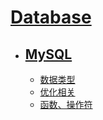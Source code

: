 # [Database](https://github.com/Summer-Felix/Database/blob/master/Readme.md) #

* ## [MySQL](MySQL-Readme.md) ##
  * [数据类型](数据类型.md)
  * [优化相关](优化相关.md)
  * [函数、操作符](函数、操作符.md)
